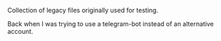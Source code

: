 Collection of legacy files originally used for testing. 

Back when I was trying to use a telegram-bot instead of an alternative account. 
